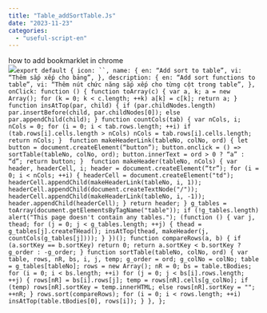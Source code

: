 ```yaml
---
title: "Table_addSortTable.Js"
date: "2023-11-23"
categories: 
  - "useful-script-en"
---
```


how to add bookmarklet in chrome  
![](https://camo.githubusercontent.com/5f21e427a7d3ee887313a4f9b1ab033e6462db47ca299bf3f7e2d81a0ce854bd/68747470733a2f2f696d672e7765626e6f74732e636f6d2f323031392f30342f447261672d616e642d44726f702d4c696e6b732d696e2d4368726f6d652e706e67)`export default { icon: ``, name: { en: “Add sort to table”, vi: “Thêm sắp xếp cho bảng”, }, description: { en: “Add sort functions to table”, vi: “Thêm nút chức năng sắp xếp cho từng cột trong table”, },  onClick: function () { function toArray(c) { var a, k; a = new Array(); for (k = 0; k < c.length; ++k) a[k] = c[k]; return a; } function insAtTop(par, child) { if (par.childNodes.length) par.insertBefore(child, par.childNodes[0]); else par.appendChild(child); } function countCols(tab) { var nCols, i; nCols = 0; for (i = 0; i < tab.rows.length; ++i) if (tab.rows[i].cells.length > nCols) nCols = tab.rows[i].cells.length; return nCols; }  function makeHeaderLink(tableNo, colNo, ord) { let button = document.createElement(“button”); button.onclick = () => sortTable(tableNo, colNo, ord); button.innerText = ord > 0 ? “a” : “d”; return button; }  function makeHeader(tableNo, nCols) { var header, headerCell, i; header = document.createElement(“tr”); for (i = 0; i < nCols; ++i) { headerCell = document.createElement("td"); headerCell.appendChild(makeHeaderLink(tableNo, i, 1)); headerCell.appendChild(document.createTextNode("/")); headerCell.appendChild(makeHeaderLink(tableNo, i, -1)); header.appendChild(headerCell); } return header; } g_tables = toArray(document.getElementsByTagName("table")); if (!g_tables.length) alert("This page doesn't contain any tables."); (function () { var j, thead; for (j = 0; j < g_tables.length; ++j) { thead = g_tables[j].createTHead(); insAtTop(thead, makeHeader(j, countCols(g_tables[j]))); } })(); function compareRows(a, b) { if (a.sortKey == b.sortKey) return 0; return a.sortKey < b.sortKey ? g_order : -g_order; } function sortTable(tableNo, colNo, ord) { var table, rows, nR, bs, i, j, temp; g_order = ord; g_colNo = colNo; table = g_tables[tableNo]; rows = new Array(); nR = 0; bs = table.tBodies; for (i = 0; i < bs.length; ++i) for (j = 0; j < bs[i].rows.length; ++j) { rows[nR] = bs[i].rows[j]; temp = rows[nR].cells[g_colNo]; if (temp) rows[nR].sortKey = temp.innerHTML; else rows[nR].sortKey = ""; ++nR; } rows.sort(compareRows); for (i = 0; i < rows.length; ++i) insAtTop(table.tBodies[0], rows[i]); } }, };`
